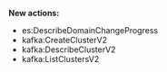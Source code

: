 **New actions:**

- es:DescribeDomainChangeProgress
- kafka:CreateClusterV2
- kafka:DescribeClusterV2
- kafka:ListClustersV2
